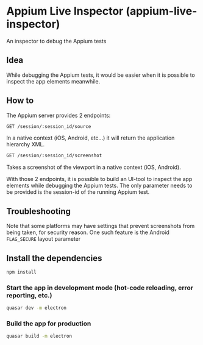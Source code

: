 # Appium Live Inspector (appium-live-inspector)

An inspector to debug the Appium tests

## Idea
While debugging the Appium tests, it would be easier when it is possible to inspect the app elements meanwhile.

## How to
The Appium server provides 2 endpoints:
```bash
GET /session/:session_id/source
```
In a native context (iOS, Android, etc...) it will return the application hierarchy XML.
```bash
GET /session/:session_id/screenshot
```
Takes a screenshot of the viewport in a native context (iOS, Android).

With those 2 endpoints, it is possible to build an UI-tool to inspect the app elements while debugging the Appium tests. The only parameter needs to be provided is the session-id of the running Appium test.
## Troubleshooting
Note that some platforms may have settings that prevent screenshots from being taken, for security reason. One such feature is the Android ```FLAG_SECURE``` layout parameter

## Install the dependencies
```bash
npm install
```
### Start the app in development mode (hot-code reloading, error reporting, etc.)
```bash
quasar dev -m electron
```
### Build the app for production
```bash
quasar build -m electron
```
